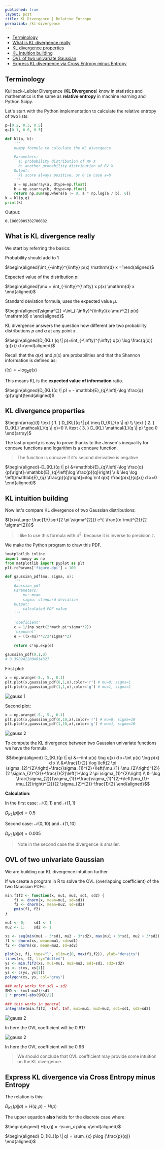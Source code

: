 ```yaml
---
published: true
layout: post
title: KL Divergence | Relative Entropy
permalink: /kl-divergence
---
```

- [Terminology](#terminology)
- [What is KL divergence really](#what-is-kl-divergence-really)
- [KL divergence properties](#kl-divergence-properties)
- [KL intuition building](#kl-intuition-building)
- [OVL of two univariate Gaussian](#ovl-of-two-univariate-gaussian)
- [Express KL divergence via Cross Entropy minus Entropy](#express-kl-divergence-via-cross-entropy-minus-entropy)


## Terminology

Kullback-Leibler Divergence (**KL Divergence**) know in statistics and mathematics is the same as **relative entropy** in machine learning and Python Scipy.

Let's start with the Python implementation to calculate the relative entropy of two lists:

```python
p=[0.2, 0.3, 0.5]
q=[0.1, 0.6, 0.3]   

def kl(a, b):
    '''
    numpy formula to calculate the KL divergence

    Parameters:
      a: probability distribution of RV X
      b: another probability distribution of RV X
    Output:
      kl score always positive, or 0 in case a=b
    '''
    a = np.asarray(a, dtype=np.float)
    b = np.asarray(b, dtype=np.float)
    return np.sum(np.where(a != 0, a * np.log(a / b), 0))
k = kl(p,q)
print(k)
```
Output:
```
0.18609809382700082
```

## What is KL divergence really


We start by referring the basics:

Probability should add to 1

$\begin{aligned}\int_{-\infty}^{\infty} p(x) \mathrm{d} x =1\end{aligned}$

Expected value of the distribution $p$:

$\begin{aligned}\mu = \int_{-\infty}^{\infty} x p(x) \mathrm{d} x \end{aligned}$

Standard deviation formula, uses the expected value $\mu$.
 
$\begin{aligned}\sigma^{2} =\int_{-\infty}^{\infty}(x-\mu)^{2} p(x) \mathrm{d} x \end{aligned}$


KL divergence answers the question how different are two probability distributions $p$ and $q$ at any point $x$. 

$\begin{aligned}D_{KL} (q \| p)=\int_{-\infty}^{\infty} q(x) \log \frac{q(x)}{p(x)} d x\end{aligned}$

Recall that the $q(x)$ and $p(x)$ are probabilities and that the Shannon information is defined as:

$I(x) = -\log_2 q(x)$

This means KL is the **expected value of information** ratio.

$\begin{aligned}D_{KL}(q \| p) = - \mathbb{E}_{q}\left[-\log \frac{q}{p}\right]\end{aligned}$

## KL divergence properties

<div>

$\begin{array}{l}
\text { 1. } D_{KL}(q \| p) \neq D_{KL}(p \| q) \\
\text { 2. } D_{KL} \mathcal{L}(q \| q)=0 \\
\text { 3. } D_{KL} \mathcal{L}(q \| p) \geq 0
\end{array}$
</div>

The last property is easy to prove thanks to the Jensen's inequality for concave functions and logarithm is a concave function. 

>The function is concave if it's second derivative is negative

<div>

$\begin{aligned}-D_{KL}(q \| p) &=\mathbb{E}_{q}\left[-\log \frac{q}{p}\right]=\mathbb{E}_{q}\left[\log \frac{p}{q}\right] \\ & \leq \log \left[\mathbb{E}_{q} \frac{p}{q}\right]=\log \int q(x) \frac{p(x)}{q(x)} d x=0 \end{aligned}$
</div>


## KL intuition building

Now let's compare KL divergence of two Gaussian distributions:

$f(x)=\Large \frac{1}{\sqrt{2 \pi \sigma^{2}}} e^{-\frac{(x-\mu)^{2}}{2 \sigma^{2}}}$


>I like to use this formula with $\sigma^2$, because it is inverse to precision $\tau$.


We make the Python program to draw this PDF.

```python
%matplotlib inline
import numpy as np
from matplotlib import pyplot as plt
plt.rcParams['figure.dpi'] = 100

def gaussian_pdf(mu, sigma, x):
    '''
    Gaussian pdf
    Parameters:
        mu: mean
        sigma: standard deviation
    Output:
        calculated PDF value    
    '''
    
    'coeficient'
    c = 1/(np.sqrt(2*math.pi*sigma**2))
    'exponent'
    e = ((x-mu)**2/2*sigma**2)
    
    return c*np.exp(e)
    
gaussian_pdf(0,1,0)   
# 0.3989422804014327
```

First plot:
```python
x = np.arange(-5., 5., 0.1)
plt.plot(x,gaussian_pdf(0,1,x),color='r') # mu=0, sigma=1
plt.plot(x,gaussian_pdf(1,1,x),color='g') # mu=1, sigma=1
```

![gauss 1](/images/2021/02/gauss1.png)

Second plot:
```python
x = np.arange(-5., 5., 0.1)
plt.plot(x,gaussian_pdf(0,10,x),color='r') # mu=0, sigma=10
plt.plot(x,gaussian_pdf(1,10,x),color='g') # mu=1, sigma=10
```

![gauss 2](/images/2021/02/gauss2.png)

To compute the KL divergence between two Gaussian univariate functions we have the formula:

$$\begin{aligned} D_{KL}(p \| q) &=-\int p(x) \log q(x) d x+\int p(x) \log p(x) d x \\ &=\frac{1}{2} \log \left(2 \pi \sigma_{2}^{2}\right)+\frac{\sigma_{1}^{2}+\left(\mu_{1}-\mu_{2}\right)^{2}}{2 \sigma_{2}^{2}}-\frac{1}{2}\left(1+\log 2 \pi \sigma_{1}^{2}\right) \\ &=\log \frac{\sigma_{2}}{\sigma_{1}}+\frac{\sigma_{1}^{2}+\left(\mu_{1}-\mu_{2}\right)^{2}}{2 \sigma_{2}^{2}}-\frac{1}{2} \end{aligned}$$


**Calculation:**

In the first case:
$\mathcal N(0,1)$ and $\mathcal N(1,1)$

$D_{KL}(p\|q)=0.5$

Second case:
$\mathcal N(0,10)$ and $\mathcal N(1,10)$

$D_{KL}(p\|q)=0.005$

> Note in the second case the divergence is smaller.

## OVL of two univariate Gaussian 

We are building our KL divergence intuition further.

If we create a program in R to solve the OVL (overlapping coefficient) of the two Gaussian PDFs:

```r
min.f1f2 <- function(x, mu1, mu2, sd1, sd2) {
    f1 <- dnorm(x, mean=mu1, sd=sd1)
    f2 <- dnorm(x, mean=mu2, sd=sd2)
    pmin(f1, f2)
}

mu1 <- 0;    sd1 <- 1
mu2 <- 1;    sd2 <- 1

xs <- seq(min(mu1 - 3*sd1, mu2 - 3*sd2), max(mu1 + 3*sd1, mu2 + 3*sd2), .01)
f1 <- dnorm(xs, mean=mu1, sd=sd1)
f2 <- dnorm(xs, mean=mu2, sd=sd2)

plot(xs, f1, type="l", ylim=c(0, max(f1,f2)), ylab="density")
lines(xs, f2, lty="dotted")
ys <- min.f1f2(xs, mu1=mu1, mu2=mu2, sd1=sd1, sd2=sd2)
xs <- c(xs, xs[1])
ys <- c(ys, ys[1])
polygon(xs, ys, col="gray")

### only works for sd1 = sd2
SMD <- (mu1-mu2)/sd1
2 * pnorm(-abs(SMD)/2)

### this works in general
integrate(min.f1f2, -Inf, Inf, mu1=mu1, mu2=mu2, sd1=sd1, sd2=sd2)
```

![gauss 2](/images/2021/02/OVL1.png)

In here the OVL coefficient will be 0.617

![gauss 2](/images/2021/02/OVL2.png)

In here the OVL coefficient will be 0.96

> We should conclude that OVL coefficient may provide some intuition on the KL divergence.


## Express KL divergence via Cross Entropy minus Entropy

The relation is this:

$D_{KL}(p \|q) = H(q, p) - H(p)$


The upper equation **also** holds for the discrete case where:

$\begin{aligned} H(p,q) = -\sum_x p\log q\end{aligned}$

$\begin{aligned} D_{KL}(p \| q) = \sum_{x} p\log {\frac{p}{q}} \end{aligned}$